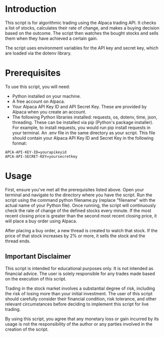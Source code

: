 # Introduction
This script is for algorithmic trading using the Alpaca trading API. It checks a list of stocks, calculates their rate of change, and makes a buying decision based on the outcome. The script then watches the bought stocks and sells them when they have achieved a certain gain.

The script uses environment variables for the API key and secret key, which are loaded via the dotenv library.

# Prerequisites
To use this script, you will need:

- Python installed on your machine.
- A free account on Alpaca.
- Your Alpaca API Key ID and API Secret Key. These are provided by Alpaca when you create an account.
- The following Python libraries installed: requests, os, dotenv, time, json, threading. These can be installed via pip (Python's package installer). For example, to install requests, you would run pip install requests in your terminal.
An .env file in the same directory as your script. This file should contain your Alpaca API Key ID and Secret Key in the following format:
```
APCA-API-KEY-ID=yourapikeyid
APCA-API-SECRET-KEY=yoursecretkey
```
# Usage
First, ensure you've met all the prerequisites listed above.
Open your terminal and navigate to the directory where you have the script.
Run the script using the command python filename.py (replace "filename" with the actual name of your Python file).
Once running, the script will continuously check the rate of change of the defined stocks every minute. If the most recent closing price is greater than the second most recent closing price, it will place a buy order using Alpaca.

After placing a buy order, a new thread is created to watch that stock. If the price of that stock increases by 2% or more, it sells the stock and the thread ends.

## Important Disclaimer
This script is intended for educational purposes only. It is not intended as financial advice. The user is solely responsible for any trades made based on the execution of this script.

Trading in the stock market involves a substantial degree of risk, including the risk of losing more than your initial investment. 
The user of this script should carefully consider their financial condition, risk tolerance, and other relevant circumstances before deciding to implement this script for live trading.

By using this script, you agree that any monetary loss or gain incurred by its usage is not the responsibility of the author or any parties involved in the creation of the script.

